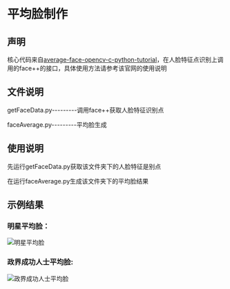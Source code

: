 # 平均脸制作

## 声明
核心代码来自[average-face-opencv-c-python-tutorial](http://www.learnopencv.com/average-face-opencv-c-python-tutorial/)，在人脸特征点识别上调用的face++的接口，具体使用方法请参考该官网的使用说明

## 文件说明
getFaceData.py---------调用face++获取人脸特征识别点

faceAverage.py---------平均脸生成

## 使用说明
先运行getFaceData.py获取该文件夹下的人脸特征是别点

在运行faceAverage.py生成该文件夹下的平均脸结果

## 示例结果
### 明星平均脸：

![明星平均脸](http://7xr8op.com1.z0.glb.clouddn.com/%E6%98%8E%E6%98%9F.jpg)
### 政界成功人士平均脸:

![政界成功人士平均脸](http://7xr8op.com1.z0.glb.clouddn.com/%E6%94%BF%E7%95%8C.jpg)
